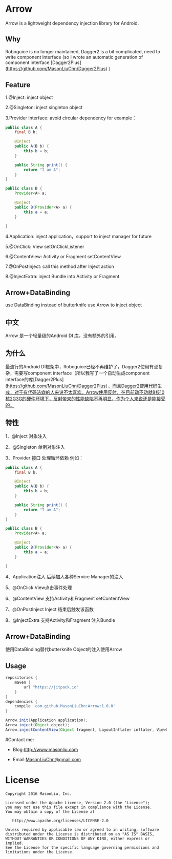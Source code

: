 Arrow
========
Arrow is a lightweight dependency injection library for Android.  

Why
--------
Roboguice is no longer maintained, Dagger2 is a bit complicated, need to write component interface (so I wrote an automatic generation of component interface [Dagger2Plus] (https://github.com/MasonLiuChn/Dagger2Plus)  ）


Feature
--------
1.@Inject:
inject object

2.@Singleton:
inject singleton object

3.Provider Interface:
avoid circular dependency
for example：
```java
public class A {
    final B b;

    @Inject
    public A(B b) {
        this.b = b;
    }

    public String print() {
        return "I am A";
    }
}

public class B {
    Provider<A> a;

    @Inject
    public B(Provider<A> a) {
        this.a = a;
    }

}
```

4.Application:
inject application，support to inject manager for future

5.@OnClick:
View setOnClickListener

6.@ContentView:
Activity or Fragment setContentView

7.@OnPostInject:
call this method after Inject action

8.@InjectExtra:
inject Bundle into Activity or Fragment

Arrow+DataBinding
--------
use DataBinding instead of butterknife
use Arrow to inject object

中文
------
Arrow 是一个轻量级的Android DI 库，没有额外的引用。


为什么
--------

最流行的Android DI框架中，Roboguice已经不再维护了，Dagger2使用有点复杂，需要写component interface（所以我写了一个自动生成component interface的库[Dagger2Plus](https://github.com/MasonLiuChn/Dagger2Plus），而且Dagger2使用代码生成，对于有代码洁癖的人来说不太喜欢。Arrow使用反射，在目前动不动就8核10核2G3G的硬件环境下，反射带来的性能缺陷不再明显，作为个人来说还是能接受的。

特性
--------
1、@Inject
对象注入

2、@Singleton
单例对象注入

3、Provider 接口
处理循环依赖
例如：
```java
public class A {
    final B b;

    @Inject
    public A(B b) {
        this.b = b;
    }

    public String print() {
        return "I am A";
    }
}

public class B {
    Provider<A> a;

    @Inject
    public B(Provider<A> a) {
        this.a = a;
    }

}
```

4、Application注入
后续加入各种Service Manager的注入

5、@OnClick
View点击事件处理

6、@ContentView
支持Activity和Fragment setContentView

7、@OnPostInject
Inject 结束后触发该函数

8、@InjectExtra
支持Activity和Fragment 注入Bundle

Arrow+DataBinding
--------
使用DataBinding替代butterknife
Object的注入使用Arrow

Usage
--------

```groovy
repositories {
    maven {
        url "https://jitpack.io"
    }
}
dependencies {
	compile 'com.github.MasonLiuChn:Arrow:1.0.0'
}
```

```java
Arrow.init(Application application);
Arrow.inject(Object object);
Arrow.injectContentView(Object fragment, LayoutInflater inflater, ViewGroup container,Bundle savedInstanceState)
```


#Contact me:

- Blog:http://www.masonliu.com

- Email:MasonLiuChn@gmail.com

License
=======

    Copyright 2016 MasonLiu, Inc.

    Licensed under the Apache License, Version 2.0 (the "License");
    you may not use this file except in compliance with the License.
    You may obtain a copy of the License at

       http://www.apache.org/licenses/LICENSE-2.0

    Unless required by applicable law or agreed to in writing, software
    distributed under the License is distributed on an "AS IS" BASIS,
    WITHOUT WARRANTIES OR CONDITIONS OF ANY KIND, either express or implied.
    See the License for the specific language governing permissions and
    limitations under the License.
